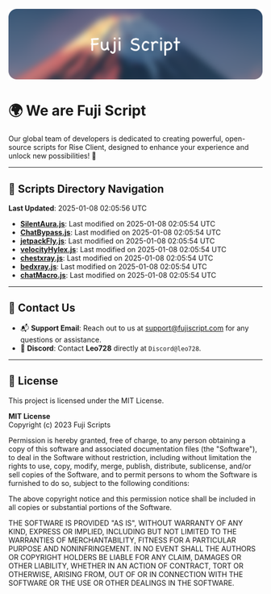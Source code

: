 ![Banner](.github/b.webp)

# 🌍 **We are Fuji Script**

Our global team of developers is dedicated to creating powerful, open-source scripts for Rise Client, designed to enhance your experience and unlock new possibilities! 🌟

---
<!-- SCRIPTS_NAVIGATION_START -->
## 📂 **Scripts Directory Navigation**

**Last Updated**: 2025-01-08 02:05:56 UTC

- **[SilentAura.js](scripts/SilentAura.js)**: Last modified on 2025-01-08 02:05:54 UTC
- **[ChatBypass.js](scripts/ChatBypass.js)**: Last modified on 2025-01-08 02:05:54 UTC
- **[jetpackFly.js](scripts/jetpackFly.js)**: Last modified on 2025-01-08 02:05:54 UTC
- **[velocityHylex.js](scripts/velocityHylex.js)**: Last modified on 2025-01-08 02:05:54 UTC
- **[chestxray.js](scripts/chestxray.js)**: Last modified on 2025-01-08 02:05:54 UTC
- **[bedxray.js](scripts/bedxray.js)**: Last modified on 2025-01-08 02:05:54 UTC
- **[chatMacro.js](scripts/chatMacro.js)**: Last modified on 2025-01-08 02:05:54 UTC

<!-- SCRIPTS_NAVIGATION_END -->

---

## 💬 **Contact Us**  
- 📬 **Support Email**: Reach out to us at [support@fujiscript.com](mailto:support@fujiscript.com) for any questions or assistance.  
- 💬 **Discord**: Contact **Leo728** directly at `Discord@leo728`.

---

## 📜 **License**

This project is licensed under the MIT License.  

**MIT License**  
Copyright (c) 2023 Fuji Scripts  

Permission is hereby granted, free of charge, to any person obtaining a copy of this software and associated documentation files (the "Software"), to deal in the Software without restriction, including without limitation the rights to use, copy, modify, merge, publish, distribute, sublicense, and/or sell copies of the Software, and to permit persons to whom the Software is furnished to do so, subject to the following conditions:  

The above copyright notice and this permission notice shall be included in all copies or substantial portions of the Software.  

THE SOFTWARE IS PROVIDED "AS IS", WITHOUT WARRANTY OF ANY KIND, EXPRESS OR IMPLIED, INCLUDING BUT NOT LIMITED TO THE WARRANTIES OF MERCHANTABILITY, FITNESS FOR A PARTICULAR PURPOSE AND NONINFRINGEMENT. IN NO EVENT SHALL THE AUTHORS OR COPYRIGHT HOLDERS BE LIABLE FOR ANY CLAIM, DAMAGES OR OTHER LIABILITY, WHETHER IN AN ACTION OF CONTRACT, TORT OR OTHERWISE, ARISING FROM, OUT OF OR IN CONNECTION WITH THE SOFTWARE OR THE USE OR OTHER DEALINGS IN THE SOFTWARE.  
